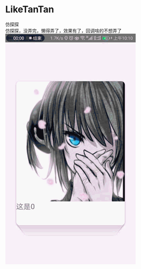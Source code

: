 # LikeTanTan
仿探探<br>
仿探探，没弄完，懒得弄了，效果有了，回调啥的不想弄了<br>
![Image text](http://github.com/keaideluren/LikeTanTan/raw/master/images/result.gif)